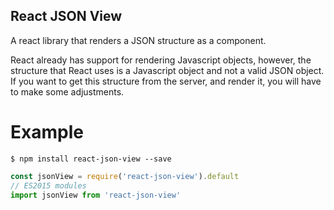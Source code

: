 React JSON View
---

A react library that renders a JSON structure as a component.

React already has support for rendering Javascript objects, however, the structure that React uses is a Javascript object and not a valid JSON object.
If you want to get this structure from the server, and render it, you will have to make some adjustments.

# Example

```shell
$ npm install react-json-view --save
```

```javascript
const jsonView = require('react-json-view').default
// ES2015 modules
import jsonView from 'react-json-view'
```
